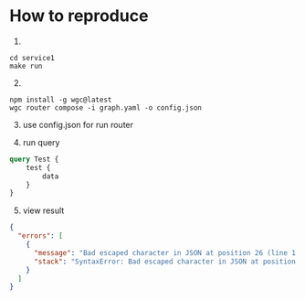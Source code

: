 
# How to reproduce

1.
```shell
cd service1
make run
```

2.
```shell
npm install -g wgc@latest
wgc router compose -i graph.yaml -o config.json
```

3. use config.json for run router

4. run query

```graphql
query Test {
    test {
        data
    }
}
```

5. view result

```json
{
  "errors": [
    {
      "message": "Bad escaped character in JSON at position 26 (line 1 column 27)",
      "stack": "SyntaxError: Bad escaped character in JSON at position 26 (line 1 column 27)"
    }
  ]
}
```